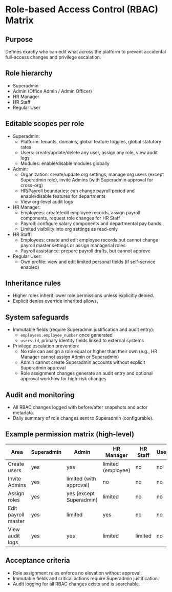 # Role-based Access Control (RBAC) Matrix

## Purpose
Defines exactly who can edit what across the platform to prevent accidental full-access changes and privilege escalation.

## Role hierarchy
- Superadmin
- Admin (Office Admin / Admin Officer)
- HR Manager
- HR Staff
- Regular User

## Editable scopes per role
- Superadmin:
  - Platform: tenants, domains, global feature toggles, global statutory rates
  - Users: create/update/delete any user, assign any role, view audit logs
  - Modules: enable/disable modules globally
- Admin:
  - Organization: create/update org settings, manage org users (except Superadmin role), invite Admins (with Superadmin approval for cross-org)
  - HR/Payroll boundaries: can change payroll period and enable/disable features for departments
  - View org-level audit logs
- HR Manager:
  - Employees: create/edit employee records, assign payroll components, request role changes for HR Staff
  - Payroll: configure salary components and departmental pay bands
  - Limited visibility into org settings as read-only
- HR Staff:
  - Employees: create and edit employee records but cannot change payroll master settings or assign managerial roles
  - Payroll assistance: prepare payroll drafts, but cannot approve
- Regular User:
  - Own profile: view and edit limited personal fields (if self-service enabled)

## Inheritance rules
- Higher roles inherit lower role permissions unless explicitly denied.
- Explicit denies override inherited allows.

## System safeguards
- Immutable fields (require Superadmin justification and audit entry):
  - `employees.employee_number` once generated
  - `users.id`, primary identity fields linked to external systems
- Privilege escalation prevention:
  - No role can assign a role equal or higher than their own (e.g., HR Manager cannot assign Admin or Superadmin)
  - Admin cannot create Superadmin accounts without explicit Superadmin approval
  - Role assignment changes generate an audit entry and optional approval workflow for high-risk changes

## Audit and monitoring
- All RBAC changes logged with before/after snapshots and actor metadata.
- Daily summary of role changes sent to Superadmin (configurable).

## Example permission matrix (high-level)
| Area | Superadmin | Admin | HR Manager | HR Staff | User |
|------|------------|-------|------------|----------|------|
| Create users | yes | yes | limited (employee) | no | no |
| Invite Admins | yes | limited (with approval) | no | no | no |
| Assign roles | yes | yes (except Superadmin) | limited | no | no |
| Edit payroll master | yes | limited | yes | no | no |
| View audit logs | yes | yes | limited | limited | no |

## Acceptance criteria
- Role assignment rules enforce no elevation without approval.
- Immutable fields and critical actions require Superadmin justification.
- Audit logging for all RBAC changes exists and is searchable.
